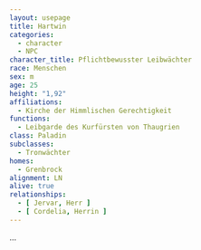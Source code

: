 ```yaml
---
layout: usepage
title: Hartwin
categories:
  - character
  - NPC
character_title: Pflichtbewusster Leibwächter
race: Menschen
sex: m
age: 25
height: "1,92"
affiliations:
  - Kirche der Himmlischen Gerechtigkeit
functions:
  - Leibgarde des Kurfürsten von Thaugrien
class: Paladin
subclasses:
  - Tronwächter
homes:
  - Grenbrock
alignment: LN
alive: true
relationships:
  - [ Jervar, Herr ]
  - [ Cordelia, Herrin ]
---
```


...